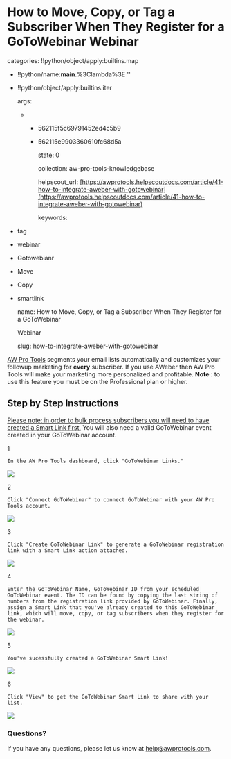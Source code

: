# How to Move, Copy, or Tag a Subscriber When They Register for a GoToWebinar Webinar

categories: !!python/object/apply:builtins.map

* !!python/name:**main**.%3Clambda%3E ''
* !!python/object/apply:builtins.iter

  args:

  * * 562115f5c69791452ed4c5b9
    * 562115e9903360610fc68d5a

      state: 0

      collection: aw-pro-tools-knowledgebase

      helpscout\_url: [https://awprotools.helpscoutdocs.com/article/41-how-to-integrate-aweber-with-gotowebinar](https://awprotools.helpscoutdocs.com/article/41-how-to-integrate-aweber-with-gotowebinar)

      keywords:

* tag
* webinar
* Gotowebianr
* Move
* Copy
* smartlink

  name: How to Move, Copy, or Tag a Subscriber When They Register for a GoToWebinar

  Webinar

  slug: how-to-integrate-aweber-with-gotowebinar

[AW Pro Tools](https://awprotools.com/) segments your email lists automatically and customizes your followup marketing for **every** subscriber. If you use AWeber then AW Pro Tools will make your marketing more personalized and profitable. **Note** : to use this feature you must be on the Professional plan or higher.

## Step by Step Instructions

[Please note: in order to bulk process subscribers you will need to have created a Smart Link first.](http://awprotools.helpscoutdocs.com/article/33-how-to-delay-moving-or-copying-a-subscriber) You will also need a valid GoToWebinar event created in your GoToWebinar account.

1

```text
In the AW Pro Tools dashboard, click "GoToWebinar Links."
```

![](https://d33v4339jhl8k0.cloudfront.net/docs/assets/53974d6ce4b0c76107b109d1/images/552f1775e4b0ac24a832b2b7/file-hDk30XkTWJ.png)

2

```text
Click "Connect GoToWebinar" to connect GoToWebinar with your AW Pro Tools account.
```

![](https://d33v4339jhl8k0.cloudfront.net/docs/assets/53974d6ce4b0c76107b109d1/images/552f177ce4b02f603f687dc9/file-7iabY5mna6.png)

3

```text
Click "Create GoToWebinar Link" to generate a GoToWebinar registration link with a Smart Link action attached.
```

![](https://d33v4339jhl8k0.cloudfront.net/docs/assets/53974d6ce4b0c76107b109d1/images/552f1783e4b0ac24a832b2b9/file-LMZOXf4YcP.png)

4

```text
Enter the GoToWebinar Name, GoToWebinar ID from your scheduled GoToWebinar event. The ID can be found by copying the last string of numbers from the registration link provided by GoToWebinar. Finally, assign a Smart Link that you've already created to this GoToWebinar link, which will move, copy, or tag subscribers when they register for the webinar.
```

![](https://d33v4339jhl8k0.cloudfront.net/docs/assets/53974d6ce4b0c76107b109d1/images/552f178be4b0ac24a832b2ba/file-mZquVyUJbc.png)

5

```text
You've sucessfully created a GoToWebinar Smart Link!
```

![](https://d33v4339jhl8k0.cloudfront.net/docs/assets/53974d6ce4b0c76107b109d1/images/552f1792e4b0ac24a832b2bb/file-EuriVll2PR.png)

6

```text
Click "View" to get the GoToWebinar Smart Link to share with your list.
```

![](https://d33v4339jhl8k0.cloudfront.net/docs/assets/53974d6ce4b0c76107b109d1/images/552f179ae4b02f603f687dca/file-2gAPshrD6n.png)

### Questions?

If you have any questions, please let us know at [help@awprotools.com](mailto:mailto:help@awprotools.com).

